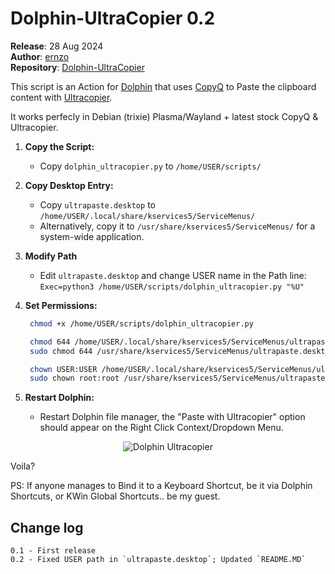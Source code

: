 # Dolphin-UltraCopier 0.2

**Release**: 28 Aug 2024  
**Author**: [ernzo](https://github.com/ernzo)  
**Repository**: [Dolphin-UltraCopier](https://github.com/ernzo/Dolphin-UltraCopier)

This script is an Action for [Dolphin](https://github.com/KDE/dolphin) that uses [CopyQ](https://hluk.github.io/CopyQ/) to Paste the clipboard content with [Ultracopier](https://github.com/alphaonex86/Ultracopier).

It works perfecly in Debian (trixie) Plasma/Wayland + latest stock CopyQ & Ultracopier.

1. **Copy the Script:**
   - Copy `dolphin_ultracopier.py` to `/home/USER/scripts/`

2. **Copy Desktop Entry:**
   - Copy `ultrapaste.desktop` to `/home/USER/.local/share/kservices5/ServiceMenus/`
   - Alternatively, copy it to `/usr/share/kservices5/ServiceMenus/` for a system-wide application.

3. **Modify Path**
   - Edit `ultrapaste.desktop` and change USER name in the Path line: `Exec=python3 /home/USER/scripts/dolphin_ultracopier.py "%U"`

4. **Set Permissions:**
   ```bash
	chmod +x /home/USER/scripts/dolphin_ultracopier.py

	chmod 644 /home/USER/.local/share/kservices5/ServiceMenus/ultrapaste.desktop   
	sudo chmod 644 /usr/share/kservices5/ServiceMenus/ultrapaste.desktop
   
	chown USER:USER /home/USER/.local/share/kservices5/ServiceMenus/ultrapaste.desktop
	sudo chown root:root /usr/share/kservices5/ServiceMenus/ultrapaste.desktop

5. **Restart Dolphin:**
   - Restart Dolphin file manager, the "Paste with Ultracopier" option should appear on the Right Click Context/Dropdown Menu.

<p align="center">
  <img src="https://i.imgur.com/jW9ffv0.png" alt="Dolphin Ultracopier">
</p>

Voila?

PS: If anyone manages to Bind it to a Keyboard Shortcut,
be it via Dolphin Shortcuts, or KWin Global Shortcuts.. be my guest.
 
 
 
Change log
-----------
	0.1 - First release
	0.2 - Fixed USER path in `ultrapaste.desktop`; Updated `README.MD`
